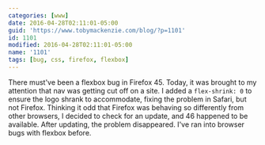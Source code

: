 ```yaml
---
categories: [www]
date: 2016-04-28T02:11:01-05:00
guid: 'https://www.tobymackenzie.com/blog/?p=1101'
id: 1101
modified: 2016-04-28T02:11:01-05:00
name: '1101'
tags: [bug, css, firefox, flexbox]
---
```


There must've been a flexbox bug in Firefox 45.  Today, it was brought to my attention that nav was getting cut off on a site.  I added a `flex-shrink: 0` to ensure the logo shrank to accommodate, fixing the problem in Safari, but not Firefox.  Thinking it odd that Firefox was behaving so differently from other browsers, I decided to check for an update, and 46 happened to be available.  After updating, the problem disappeared.  I've ran into browser bugs with flexbox before.
